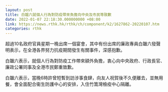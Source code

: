 ```yaml
---
layout: post
title: 白韞六就個人行為對防疫帶來負擔向中央及市民等致歉
date: 2022-01-07 22:18:30.000000000 +08:00
link: https://news.rthk.hk/rthk/ch/component/k2/1627862-20220107.htm
categories: rthk
---
```


超過10名政府官員星期一晚出席一個宴會，其中有份出席的廉政專員白韞六發聲明表示，在全港各界努力抗疫期間發生有關事件，深感抱歉。

白韞六表示，就個人行為對防疫工作帶來額外負擔，衷心向中央政府、行政長官、廉政公署同事及全港市民鄭重致歉。

白韞六表示，當晚6時許曾短暫到訪涉事食肆，向友人祝賀後不久便離去，並無用餐，會全面配合衞生防護中心的安排，入住竹篙灣檢疫中心隔離。
